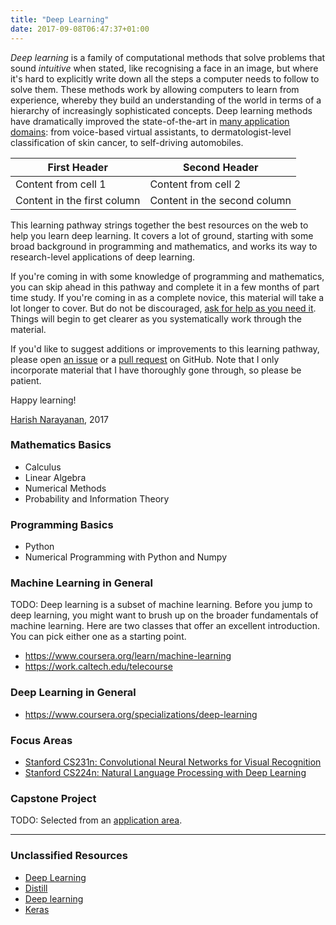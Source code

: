 ```yaml
---
title: "Deep Learning"
date: 2017-09-08T06:47:37+01:00
---
```


*Deep learning* is a family of computational methods that solve
problems that sound *intuitive* when stated, like recognising a face
in an image, but where it's hard to explicitly write down all the
steps a computer needs to follow to solve them. These methods work by
allowing computers to learn from experience, whereby they build an
understanding of the world in terms of a hierarchy of increasingly
sophisticated concepts. Deep learning methods have dramatically
improved the state-of-the-art in [many application
domains][applications]: from voice-based virtual assistants, to
dermatologist-level classification of skin cancer, to self-driving
automobiles.

First Header | Second Header
------------ | -------------
Content from cell 1 | Content from cell 2
Content in the first column | Content in the second column

This learning pathway strings together the best resources on the
web to help you learn deep learning. It covers a lot of ground,
starting with some broad background in programming and mathematics,
and works its way to research-level applications of deep
learning.

If you're coming in with some knowledge of programming and
mathematics, you can skip ahead in this pathway and complete it in a
few months of part time study. If you're coming in as a complete
novice, this material will take a lot longer to cover. But do not be
discouraged, [ask for help as you need it][discussions]. Things will
begin to get clearer as you systematically work through the material.

If you'd like to suggest additions or improvements to this learning
pathway, please open [an issue][gh-issue] or a [pull request][gh-pr]
on GitHub. Note that I only incorporate material that I have
thoroughly gone through, so please be patient.

Happy learning!

[Harish Narayanan][personal-website], 2017


### Mathematics Basics

- Calculus
- Linear Algebra
- Numerical Methods
- Probability and Information Theory

### Programming Basics

- Python
- Numerical Programming with Python and Numpy

### Machine Learning in General

TODO: Deep learning is a subset of machine learning. Before you jump to deep
learning, you might want to brush up on the broader fundamentals of
machine learning. Here are two classes that offer an excellent
introduction. You can pick either one as a starting point.

- https://www.coursera.org/learn/machine-learning
- https://work.caltech.edu/telecourse

### Deep Learning in General

- https://www.coursera.org/specializations/deep-learning

### Focus Areas

- [Stanford CS231n: Convolutional Neural Networks for Visual Recognition](https://github.com/hnarayanan/CS231n)
- [Stanford CS224n: Natural Language Processing with Deep Learning](https://github.com/hnarayanan/CS224n)

### Capstone Project

TODO: Selected from an [application area][applications].

---

### Unclassified Resources

- [Deep Learning](http://www.deeplearningbook.org)
- [Distill](http://distill.pub)
- [Deep learning](https://github.com/hnarayanan/CS231n/blob/master/papers/deep-review.pdf)
- [Keras](https://keras.io)

[gh-issue]: https://github.com/hnarayanan/learning-deep-learning/issues
[gh-pr]: https://github.com/hnarayanan/learning-deep-learning/pulls
[personal-website]: https://harishnarayanan.org/
[applications]: https://todo
[discussions]: https://todo

